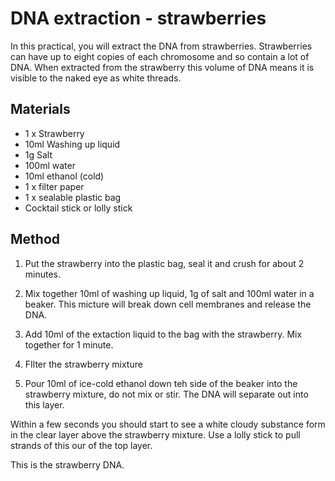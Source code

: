 # DNA extraction - strawberries

In this practical, you will extract the DNA from strawberries. Strawberries can have up to eight copies of each chromosome and so contain a lot of DNA. When extracted from the strawberry this volume of DNA means it is visible to the naked eye as white threads.

## Materials

- 1 x Strawberry
- 10ml Washing up liquid
- 1g Salt
- 100ml water
- 10ml ethanol (cold)
- 1 x filter paper
- 1 x sealable plastic bag
- Cocktail stick or lolly stick

## Method

1. Put the strawberry into the plastic bag, seal it and crush for about 2 minutes.

2. Mix together 10ml of washing up liquid, 1g of salt and 100ml water in a beaker. This micture will break down cell membranes and release the DNA.

3. Add 10ml of the extaction liquid to the bag with the strawberry. Mix together for 1 minute.

4. FIlter the strawberry mixture

5. Pour 10ml of ice-cold ethanol down teh side of the beaker into the strawberry mixture, do not mix or stir. The DNA will separate out into this layer.

Within a few seconds you should start to see a white cloudy substance form in the clear layer above the strawberry mixture. Use a lolly stick to pull strands of this our of the top layer.

This is the strawberry DNA.
